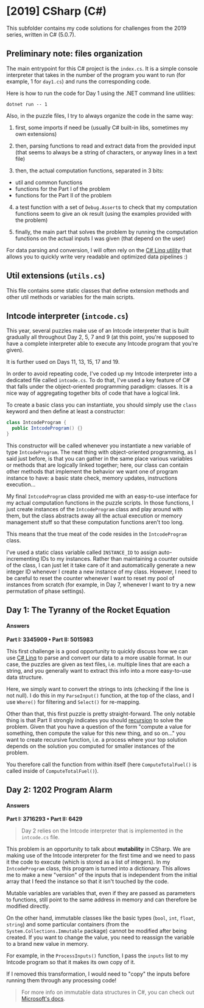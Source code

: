 # [2019] CSharp (C#)

This subfolder contains my code solutions for challenges from the 2019 series, written in C# (5.0.7).

## Preliminary note: files organization
The main entrypoint for this C# project is the ``index.cs``. It is a simple console interpreter that takes in the number of the program you want to run (for example, 1 for ``day1.cs``) and runs the corresponding code.

Here is how to run the code for Day 1 using the .NET command line utilities:

```
dotnet run -- 1
```

Also, in the puzzle files, I try to always organize the code in the same way:

1. first, some imports if need be (usually C# built-in libs, sometimes my own extensions)

2. then, parsing functions to read and extract data from the provided input (that seems to always be a string of characters, or anyway lines in a text file)

3. then, the actual computation functions, separated in 3 bits:
  - util and common functions
  - functions for the Part I of the problem
  - functions for the Part II of the problem
  
4. a test function with a set of ``Debug.Assert``s to check that my computation functions seem to give an ok result (using the examples provided with the problem)

5. finally, the main part that solves the problem by running the computation functions on the actual inputs I was given (that depend on the user)

For data parsing and conversion, I will often rely on the [C# Linq utility](https://docs.microsoft.com/en-us/dotnet/csharp/programming-guide/concepts/linq/) that allows you to quickly write very readable and optimized data pipelines :)

## Util extensions (``utils.cs``)

This file contains some static classes that define extension methods and other util methods or variables for the main scripts.

## Intcode interpreter (``intcode.cs``)

This year, several puzzles make use of an Intcode interpreter that is built gradually all throughout Day 2, 5, 7 and 9 (at this point, you're supposed to have a complete interpreter able to execute any Intcode program that you're given).

It is further used on Days 11, 13, 15, 17 and 19.

In order to avoid repeating code, I've coded up my Intcode interpreter into a dedicated file called ``intcode.cs``. To do that, I've used a key feature of C# that falls under the object-oriented programming paradigm: classes. It is a nice way of aggregating together bits of code that have a logical link.

To create a basic class you can instantiate, you should simply use the ``class`` keyword and then define at least a constructor:

```csharp
class IntcodeProgram {
  public IntcodeProgram() {}
}
```

This constructor will be called whenever you instantiate a new variable of type ``IntcodeProgram``. The neat thing with object-oriented programming, as I said just before, is that you can gather in the same place various variables or methods that are logically linked together; here, our class can contain other methods that implement the behavior we want one of program instance to have: a basic state check, memory updates, instructions execution...

My final ``IntcodeProgram`` class provided me with an easy-to-use interface for my actual computation functions in the puzzle scripts. In those functions, I just create instances of the ``IntcodeProgram`` class and play around with them, but the class abstracts away all the actual execution or memory management stuff so that these computation functions aren't too long.

This means that the true meat of the code resides in the ``IntcodeProgram`` class.

I've used a static class variable called ``INSTANCE_ID`` to assign auto-incrementing IDs to my instances. Rather than maintaining a counter outside of the class, I can just let it take care of it and automatically generate a new integer ID whenever I create a new instance of my class. However, I need to be careful to reset the counter whenever I want to reset my pool of instances from scratch (for example, in Day 7, whenever I want to try a new permutation of phase settings).

## Day 1: The Tyranny of the Rocket Equation

#### Answers
**Part I: 3345909 • Part II: 5015983**

This first challenge is a good opportunity to quickly discuss how we can use [C# Linq](https://docs.microsoft.com/en-us/dotnet/csharp/programming-guide/concepts/linq/) to parse and convert our data to a more usable format. In our case, the puzzles are given as text files, i.e. multiple lines that are each a string, and you generally want to extract this info into a more easy-to-use data structure.

Here, we simply want to convert the strings to ints (checking if the line is not null). I do this in my ``ParseInput()`` function, at the top of the class, and I use ``Where()`` for filtering and ``Select()`` for re-mapping.

Other than that, this first puzzle is pretty straight-forward. The only notable thing is that Part II strongly indicates you should [recursion](https://en.wikipedia.org/wiki/Recursion_(computer_science)) to solve the problem. Given that you have a question of the form "compute a value for something, then compute the value for this new thing, and so on..." you want to create recursive function, i.e. a process where your top solution depends on the solution you computed for smaller instances of the problem.

You therefore call the function from within itself (here ``ComputeTotalFuel()`` is called inside of ``ComputeTotalFuel()``).

## Day 2: 1202 Program Alarm

#### Answers
**Part I: 3716293 • Part II: 6429**

> Day 2 relies on the Intcode interpreter that is implemented in the ``intcode.cs`` file.

This problem is an opportunity to talk about **mutability** in CSharp. We are making use of the Intcode interpreter for the first time and we need to pass it the code to execute (which is stored as a list of integers). In my ``IntcodeProgram`` class, this program is turned into a dictionary. This allows me to make a new "version" of the inputs that is independent from the initial array that I feed the instance so that it isn't touched by the code.

Mutable variables are variables that, even if they are passed as parameters to functions, still point to the same address in memory and can therefore be modified directly.

On the other hand, immutable classes like the basic types (``bool``, ``int``, ``float``, ``string``) and some particular containers (from the ``System.Collections.Immutable`` package) cannot be modified after being created. If you want to change the value, you need to reassign the variable to a brand new value in memory.

For example, in the ``ProcessInputs()`` function, I pass the ``inputs`` list to my Intcode program so that it makes its own copy of it.

If I removed this transformation, I would need to "copy" the inputs before running them through any processing code!

> For more info on immutable data structures in C#, you can check out [Microsoft's docs](https://docs.microsoft.com/en-us/dotnet/api/system.collections.immutable?view=net-5.0).
